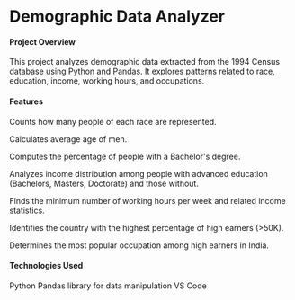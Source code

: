 # Demographic Data Analyzer
#### Project Overview
This project analyzes demographic data extracted from the 1994 Census database using Python and Pandas. It explores patterns related to race, education, income, working hours, and occupations.

#### Features
Counts how many people of each race are represented.

Calculates average age of men.

Computes the percentage of people with a Bachelor's degree.

Analyzes income distribution among people with advanced education (Bachelors, Masters, Doctorate) and those without.

Finds the minimum number of working hours per week and related income statistics.

Identifies the country with the highest percentage of high earners (>50K).

Determines the most popular occupation among high earners in India.

#### Technologies Used
Python
Pandas library for data manipulation
VS Code 

